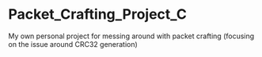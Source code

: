 # Packet_Crafting_Project_C
My own personal project for messing around with packet crafting (focusing on the issue around CRC32 generation)

